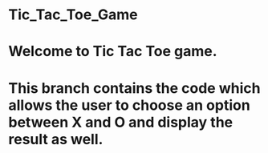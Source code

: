 # Tic_Tac_Toe_Game
# Welcome to Tic Tac Toe game.
# This branch contains the code which allows the user to choose an option between X and O and display the result as well.
